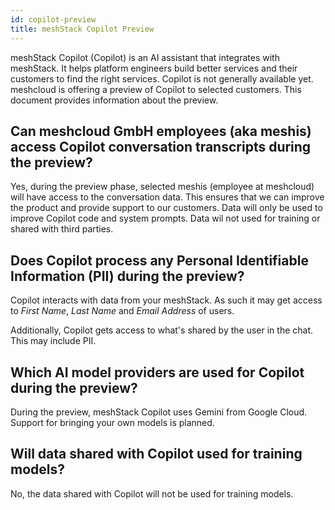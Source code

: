 ```yaml
---
id: copilot-preview
title: meshStack Copilot Preview
---
```


meshStack Copilot (Copilot) is an AI assistant that integrates with meshStack.
It helps platform engineers build better services and their customers to find the right services.
Copilot is not generally available yet. meshcloud is offering a preview of Copilot to selected customers. 
This document provides information about the preview.

## Can meshcloud GmbH employees (aka meshis) access Copilot conversation transcripts during the preview?

Yes, during the preview phase, selected meshis (employee at meshcloud) will have access to the conversation data. 
This ensures that we can improve the product and provide support to our customers. 
Data will only be used to improve Copilot code and system prompts. 
Data wil not used for training or shared with third parties.

## Does Copilot process any Personal Identifiable Information (PII) during the preview?

Copilot interacts with data from your meshStack. As such it may get access to *First Name*, *Last Name* and *Email Address* of users.

Additionally, Copilot gets access to what's shared by the user in the chat. This may include PII.

## Which AI model providers are used for Copilot during the preview?

During the preview, meshStack Copilot uses Gemini from Google Cloud. Support for bringing your own models is planned.

## Will data shared with Copilot used for training models?

No, the data shared with Copilot will not be used for training models.
